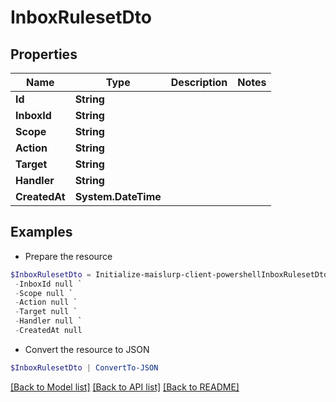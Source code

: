 # InboxRulesetDto
## Properties

Name | Type | Description | Notes
------------ | ------------- | ------------- | -------------
**Id** | **String** |  | 
**InboxId** | **String** |  | 
**Scope** | **String** |  | 
**Action** | **String** |  | 
**Target** | **String** |  | 
**Handler** | **String** |  | 
**CreatedAt** | **System.DateTime** |  | 

## Examples

- Prepare the resource
```powershell
$InboxRulesetDto = Initialize-maislurp-client-powershellInboxRulesetDto  -Id null `
 -InboxId null `
 -Scope null `
 -Action null `
 -Target null `
 -Handler null `
 -CreatedAt null
```

- Convert the resource to JSON
```powershell
$InboxRulesetDto | ConvertTo-JSON
```

[[Back to Model list]](../README#documentation-for-models) [[Back to API list]](../README#documentation-for-api-endpoints) [[Back to README]](../README)

